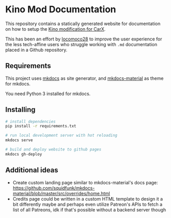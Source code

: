 # Kino Mod Documentation

This repository contains a statically generated website for documentation on how to setup the [Kino modification for CarX](https://github.com/trbflxr/kino).

This has been an effort by [locomoco28](https://github.com/locomoco28) to improve the user experience for the less tech-affine users who struggle working with `.md` documentation placed in a Github repository.

## Requirements

This project uses [mkdocs](https://github.com/mkdocs/mkdocs/) as site generator, and [mkdocs-material](https://github.com/squidfunk/mkdocs-material) as theme for mkdocs.

You need Python 3 installed for mkdocs.

## Installing

```bash
# install dependencies
pip install -r requirements.txt

# run local development server with hot reloading
mkdocs serve

# build and deploy website to github pages
mkdocs gh-deploy
```

## Additional ideas

- Create custom landing page similar to mkdocs-material's docs page: <https://github.com/squidfunk/mkdocs-material/blob/master/src/overrides/home.html>
- Credits page could be written in a custom HTML template to design it a bit differently maybe and perhaps even utilize Patreon's APIs to fetch a list of all Patreons, idk if that's possible without a backend server though